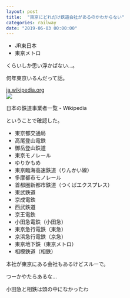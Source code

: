 ```yaml
---
layout: post
title:  "東京にどれだけ鉄道会社があるのかわからない"
categories: railway
date: "2019-06-03 00:00:00"
---
```


- JR東日本
- 東京メトロ

くらいしか思い浮かばない...。

何年東京いるんだって話。

<div class="card">
  <a href="https://ja.wikipedia.org/wiki/%E6%97%A5%E6%9C%AC%E3%81%AE%E9%89%84%E9%81%93%E4%BA%8B%E6%A5%AD%E8%80%85%E4%B8%80%E8%A6%A7#%E9%96%A2%E6%9D%B1%E5%9C%B0%E6%96%B9"></a>
  <div class="card__header">
    <a href="https://ja.wikipedia.org/wiki/%E6%97%A5%E6%9C%AC%E3%81%AE%E9%89%84%E9%81%93%E4%BA%8B%E6%A5%AD%E8%80%85%E4%B8%80%E8%A6%A7#%E9%96%A2%E6%9D%B1%E5%9C%B0%E6%96%B9">ja.wikipedia.org</a>
  </div>
  <div class="card__image">
    <img src="/static/apple-touch/wikipedia.png">
  </div>
  <div class="card__title">
    <p>日本の鉄道事業者一覧 - Wikipedia</p>
  </div>
  <div class="card__description">
    <p></p>
  </div>
</div>

ということで確認した。

- 東京都交通局
- 高尾登山電鉄
- 御岳登山鉄道
- 東京モノレール
- ゆりかもめ
- 東京臨海高速鉄道（りんかい線）
- 多摩都市モノレール
- 首都圏新都市鉄道（つくばエクスプレス）
- 東武鉄道
- 京成電鉄
- 西武鉄道
- 京王電鉄
- 小田急電鉄（小田急）
- 東京急行電鉄（東急）
- 京浜急行電鉄（京急）
- 東京地下鉄（東京メトロ）
- 相模鉄道（相鉄）

本社が東京にある会社もあるけどスルーで。

つーかやたらあるな...

小田急と相鉄は頭の中になかったわ
